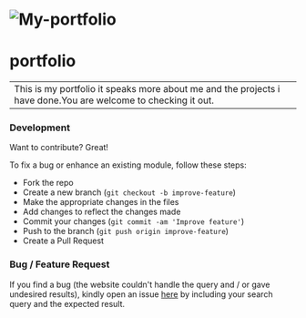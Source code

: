 # ![My-portfolio](https://sawe-daisy.github.io/portfolio/)

# portfolio

<table>
<tr>
<td>
  This is my portfolio it speaks more about me and the projects i have done.You are welcome to checking it out.
</td>
</tr>
</table>

### Development

Want to contribute? Great!

To fix a bug or enhance an existing module, follow these steps:

- Fork the repo
- Create a new branch (`git checkout -b improve-feature`)
- Make the appropriate changes in the files
- Add changes to reflect the changes made
- Commit your changes (`git commit -am 'Improve feature'`)
- Push to the branch (`git push origin improve-feature`)
- Create a Pull Request

### Bug / Feature Request

If you find a bug (the website couldn't handle the query and / or gave undesired results), kindly open an issue [here](https://sawe-daisy.github.io/portfolio/) by including your search query and the expected result.
